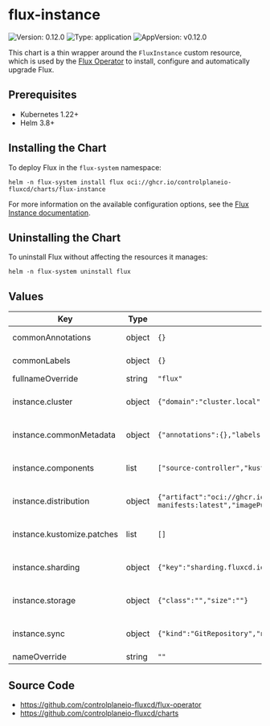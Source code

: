 # flux-instance

![Version: 0.12.0](https://img.shields.io/badge/Version-0.12.0-informational?style=flat-square) ![Type: application](https://img.shields.io/badge/Type-application-informational?style=flat-square) ![AppVersion: v0.12.0](https://img.shields.io/badge/AppVersion-v0.12.0-informational?style=flat-square)

This chart is a thin wrapper around the `FluxInstance` custom resource, which is
used by the [Flux Operator](https://github.com/controlplaneio-fluxcd/flux-operator)
to install, configure and automatically upgrade Flux.

## Prerequisites

- Kubernetes 1.22+
- Helm 3.8+

## Installing the Chart

To deploy Flux in the `flux-system` namespace:

```console
helm -n flux-system install flux oci://ghcr.io/controlplaneio-fluxcd/charts/flux-instance
```

For more information on the available configuration options,
see the [Flux Instance documentation](https://fluxcd.control-plane.io/operator/fluxinstance/).

## Uninstalling the Chart

To uninstall Flux without affecting the resources it manages:

```console
helm -n flux-system uninstall flux
```

## Values

| Key | Type | Default | Description |
|-----|------|---------|-------------|
| commonAnnotations | object | `{}` | Common annotations to add to all deployed objects including pods. |
| commonLabels | object | `{}` | Common labels to add to all deployed objects including pods. |
| fullnameOverride | string | `"flux"` |  |
| instance.cluster | object | `{"domain":"cluster.local","multitenant":false,"networkPolicy":true,"tenantDefaultServiceAccount":"default","type":"kubernetes"}` | Cluster https://fluxcd.control-plane.io/operator/fluxinstance/#cluster-configuration |
| instance.commonMetadata | object | `{"annotations":{},"labels":{}}` | Common metadata https://fluxcd.control-plane.io/operator/fluxinstance/#common-metadata |
| instance.components | list | `["source-controller","kustomize-controller","helm-controller","notification-controller"]` | Components https://fluxcd.control-plane.io/operator/fluxinstance/#components-configuration |
| instance.distribution | object | `{"artifact":"oci://ghcr.io/controlplaneio-fluxcd/flux-operator-manifests:latest","imagePullSecret":"","registry":"ghcr.io/fluxcd","version":"2.x"}` | Distribution https://fluxcd.control-plane.io/operator/fluxinstance/#distribution-configuration |
| instance.kustomize.patches | list | `[]` | Kustomize patches https://fluxcd.control-plane.io/operator/fluxinstance/#kustomize-patches |
| instance.sharding | object | `{"key":"sharding.fluxcd.io/key","shards":[]}` | Sharding https://fluxcd.control-plane.io/operator/fluxinstance/#sharding-configuration |
| instance.storage | object | `{"class":"","size":""}` | Storage https://fluxcd.control-plane.io/operator/fluxinstance/#storage-configuration |
| instance.sync | object | `{"kind":"GitRepository","name":"","path":"","pullSecret":"","ref":"","url":""}` | Sync https://fluxcd.control-plane.io/operator/fluxinstance/#sync-configuration |
| nameOverride | string | `""` |  |

## Source Code

* <https://github.com/controlplaneio-fluxcd/flux-operator>
* <https://github.com/controlplaneio-fluxcd/charts>
